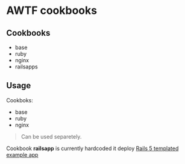 # AWTF cookbooks

## Cookbooks
  * base
  * ruby
  * nginx
  * railsapps

## Usage
Cookboks:
  * base
  * ruby
  * nginx

>Can be used separetely.

Cookbook **railsapp** is currently hardcoded it deploy [Rails 5 templated example app](https://github.com/midN/rails5app)
